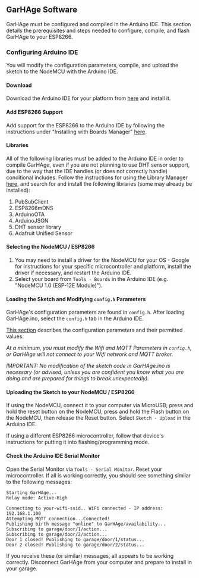 ## GarHAge Software

GarHAge must be configured and compiled in the Arduino IDE. This section details the prerequisites and steps needed to configure, compile, and flash GarHAge to your ESP8266.

### Configuring Arduino IDE

You will modify the configuration parameters, compile, and upload the sketch to the NodeMCU with the Arduino IDE.

#### Download

Download the Arduino IDE for your platform from [here](https://www.arduino.cc/en/Main/Software) and install it.

#### Add ESP8266 Support

Add support for the ESP8266 to the Arduino IDE by following the instructions under "Installing with Boards Manager" [here](https://github.com/esp8266/arduino).

#### Libraries

All of the following libraries must be added to the Arduino IDE in order to compile GarHAge, even if you are not planning to use DHT sensor support, due to the way that the IDE handles (or does not correctly handle) conditional includes. Follow the instructions for using the Library Manager [here](https://www.arduino.cc/en/Guide/Libraries#toc3), and search for and install the following libraries (some may already be installed):

1. PubSubClient
1. ESP8266mDNS
1. ArduinoOTA
1. ArduinoJSON
1. DHT sensor library
1. Adafruit Unified Sensor

#### Selecting the NodeMCU / ESP8266

1. You may need to install a driver for the NodeMCU for your OS - Google for instructions for your specific microcontroller and platform, install the driver if necessary, and restart the Arduino IDE.
1. Select your board from `Tools - Boards` in the Arduino IDE (e.g. "NodeMCU 1.0 (ESP-12E Module)").

#### Loading the Sketch and Modifying `config.h` Parameters

GarHAge's configuration parameters are found in `config.h`. After loading GarHAge.ino, select the `config.h` tab in the Arduino IDE. 

[This section](configparameters.md) describes the configuration parameters and their permitted values.

_At a minimum, you must modify the Wifi and MQTT Parameters in `config.h`, or GarHAge will not connect to your Wifi network and MQTT broker._

_IMPORTANT: No modification of the sketch code in GarHAge.ino is necessary (or advised, unless you are confident you know what you are doing and are prepared for things to break unexpectedly)._

#### Uploading the Sketch to your NodeMCU / ESP8266

If using the NodeMCU, connect it to your computer via MicroUSB; press and hold the reset button on the NodeMCU, press and hold the Flash button on the NodeMCU, then release the Reset button. Select `Sketch - Upload` in the Arduino IDE.

If using a different ESP8266 microcontroller, follow that device's instructions for putting it into flashing/programming mode.

#### Check the Arduino IDE Serial Monitor

Open the Serial Monitor via `Tools - Serial Monitor`. Reset your microcontroller. If all is working correctly, you should see something similar to the following messages:

```
Starting GarHAge...
Relay mode: Active-High

Connecting to your-wifi-ssid.. WiFi connected - IP address: 192.168.1.100
Attempting MQTT connection...Connected!
Publishing birth message "online" to GarHAge/availability...
Subscribing to garage/door/1/action...
Subscribing to garage/door/2/action...
Door 1 closed! Publishing to garage/door/1/status...
Door 2 closed! Publishing to garage/door/2/status...
```

If you receive these (or similar) messages, all appears to be working correctly. Disconnect GarHAge from your computer and prepare to install in your garage.